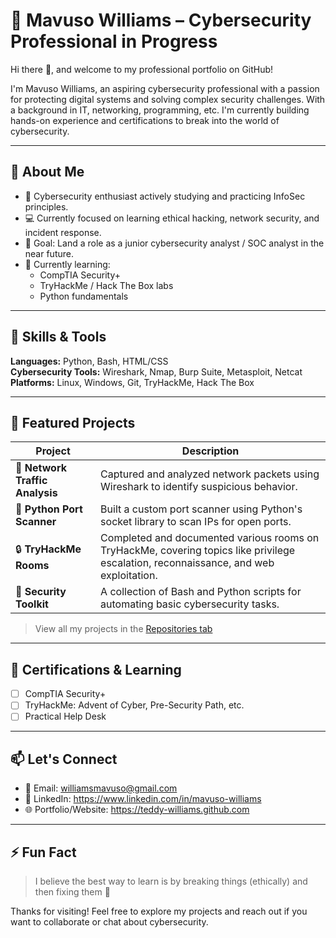 # 💼 Mavuso Williams – Cybersecurity Professional in Progress

Hi there 👋, and welcome to my professional portfolio on GitHub!

I'm Mavuso Williams, an aspiring cybersecurity professional with a passion for protecting digital systems and solving complex security challenges. With a background in IT, networking, programming, etc. I'm currently building hands-on experience and certifications to break into the world of cybersecurity.

---

## 🚀 About Me

- 🔐 Cybersecurity enthusiast actively studying and practicing InfoSec principles.
- 💻 Currently focused on learning ethical hacking, network security, and incident response.
- 🎯 Goal: Land a role as a junior cybersecurity analyst / SOC analyst in the near future.
- 🌱 Currently learning:
  - CompTIA Security+
  - TryHackMe / Hack The Box labs
  - Python fundamentals

---

## 🧰 Skills & Tools

**Languages:** Python, Bash, HTML/CSS  
**Cybersecurity Tools:** Wireshark, Nmap, Burp Suite, Metasploit, Netcat
**Platforms:** Linux, Windows, Git, TryHackMe, Hack The Box

---

## 📂 Featured Projects

| Project | Description |
|--------|-------------|
| 🔎 **Network Traffic Analysis** | Captured and analyzed network packets using Wireshark to identify suspicious behavior. |
| 🐍 **Python Port Scanner** | Built a custom port scanner using Python's socket library to scan IPs for open ports. |
| 🔒 **TryHackMe Rooms** | Completed and documented various rooms on TryHackMe, covering topics like privilege escalation, reconnaissance, and web exploitation. |
| 🧰 **Security Toolkit** | A collection of Bash and Python scripts for automating basic cybersecurity tasks. |

> View all my projects in the [Repositories tab](#)

---

## 🏅 Certifications & Learning

- [ ] CompTIA Security+ 
- [ ] TryHackMe: Advent of Cyber, Pre-Security Path, etc.
- [ ] Practical Help Desk

---

## 📫 Let's Connect

- 📧 Email: williamsmavuso@gmail.com
- 💼 LinkedIn: https://www.linkedin.com/in/mavuso-williams
- 🌐 Portfolio/Website: https://teddy-williams.github.com

---

## ⚡ Fun Fact

> I believe the best way to learn is by breaking things (ethically) and then fixing them 🔧

Thanks for visiting! Feel free to explore my projects and reach out if you want to collaborate or chat about cybersecurity.
